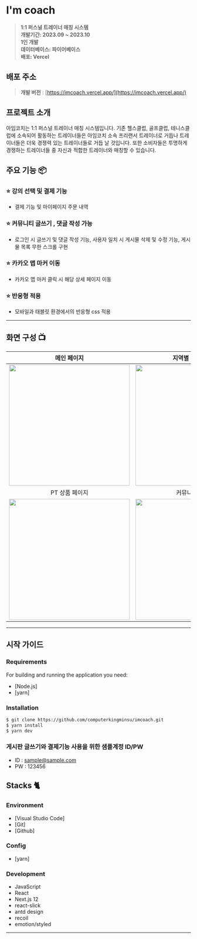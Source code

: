 # I'm coach

> **1:1 퍼스널 트레이너 매칭 시스템** <br/> **개발기간: 2023.09 ~ 2023.10** <br/> **1인 개발** <br/> **데이터베이스: 파이어베이스** <br/> **배포: Vercel**

## 배포 주소

> **개발 버전** : [https://imcoach.vercel.app/](https://imcoach.vercel.app/)

## 프로젝트 소개

아임코치는 1:1 퍼스널 트레이너 매칭 시스템입니다. 기존 헬스클럽, 골프클럽, 테니스클럽에 소속되어 활동하는 트레이너들은 아임코치 소속 프리랜서 트레이너로 거듭나 트레이너들은 더욱 경쟁력 있는 트레이너들로 거듭 날 것입니다. 또한 소비자들은 투명하게 경쟁하는 트레이너들 중 자신과 적합한 트레이너와 매칭할 수 있습니다.

## 주요 기능 📦

### ⭐️ 강의 선택 및 결제 기능

- 결제 기능 및 마이페이지 주문 내역

### ⭐️ 커뮤니티 글쓰기 , 댓글 작성 가능

- 로그인 시 글쓰기 및 댓글 작성 기능, 사용자 일치 시 게시물 삭제 및 수정 기능, 게시물 목록 무한 스크롤 구현

### ⭐️ 카카오 맵 마커 이동

- 카카오 맵 마커 클릭 시 해당 상세 페이지 이동

### ⭐️ 반응형 적용

- 모바일과 태블릿 환경에서의 반응형 css 적용

---

## 화면 구성 📺

|                       메인 페이지                        |                     지역별 마커 페이지                      |
| :------------------------------------------------------: | :---------------------------------------------------------: |
| <img width="329" src="https://i.ibb.co/W0WYGWw/1.png"/>  | <img width="329" src="https://i.ibb.co/jb26VNx/image.png"/> |
|                      PT 상품 페이지                      |                       커뮤니티 페이지                       |
| <img width="329" src="https://i.ibb.co/VL6JWDF/PT.png"/> | <img width="329" src="https://i.ibb.co/X8MjjfL/image.png"/> |

---

## 시작 가이드

### Requirements

For building and running the application you need:

- [Node.js]
- [yarn]

### Installation

```bash
$ git clone https://github.com/computerkingminsu/imcoach.git
$ yarn install
$ yarn dev
```

### 게시판 글쓰기와 결제기능 사용을 위한 샘플계정 ID/PW

- ID : sample@sample.com
- PW : 123456

## Stacks 🐈

### Environment

- [Visual Studio Code]
- [Git]
- [Github]

### Config

- [yarn]

### Development

- JavaScript
- React
- Next.js 12
- react-slick
- antd design
- recoil
- emotion/styled

---
